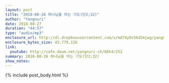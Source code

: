```yaml
---
layout: post
title: "2018-08-26 하나님을 아는 기도(단2;32)"
author: "Yangnuri"
date: 2018-08-27
duration: "44:57"
type: "audio/mp3"
enclosure_url: http://dl.dropboxusercontent.com/s/md74y0c56d2mjwg/yangnurichurch180826.mp3
enclosure_bytes_size: 43,779,126
link:
  youtube: http://cafe.daum.net/yangnuri-ch/Q6h4/252
summary: 2018-08-26 하나님을 아는 기도(단2;32)
show_notes:
---
```


{% include post_body.html %}
